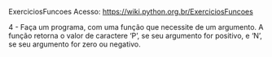 ExerciciosFuncoes
Acesso: https://wiki.python.org.br/ExerciciosFuncoes

4 - Faça um programa, com uma função que necessite de um argumento. A função retorna o valor de caractere ‘P’, se seu argumento for positivo, e ‘N’, se seu argumento for zero ou negativo.
